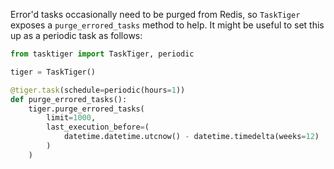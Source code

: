 Error\'d tasks occasionally need to be purged from Redis, so `TaskTiger`
exposes a `purge_errored_tasks` method to help. It might be useful to
set this up as a periodic task as follows:

``` python
from tasktiger import TaskTiger, periodic

tiger = TaskTiger()

@tiger.task(schedule=periodic(hours=1))
def purge_errored_tasks():
    tiger.purge_errored_tasks(
        limit=1000,
        last_execution_before=(
            datetime.datetime.utcnow() - datetime.timedelta(weeks=12)
        )
    )
```

